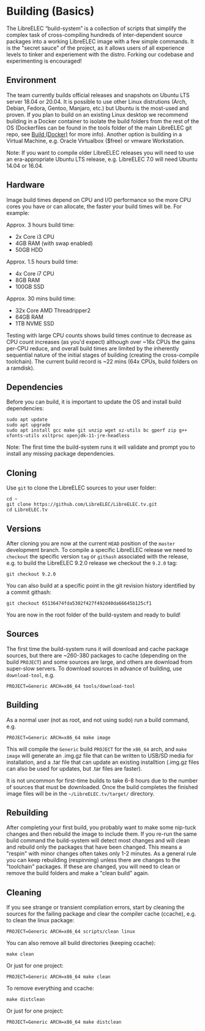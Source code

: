 # Building \(Basics\)

The LibreELEC “build-system” is a collection of scripts that simplify the complex task of cross-compiling hundreds of inter-dependent source packages into a working LibreELEC image with a few simple commands. It is the "secret sauce" of the project, as it allows users of all experience levels to tinker and experiement with the distro. Forking our codebase and experimenting is encouraged!

## Environment

The team currently builds official releases and snapshots on Ubuntu LTS server 18.04 or 20.04. It is possible to use other Linux distrutions \(Arch, Debian, Fedora, Gentoo, Manjaro, etc.\) but Ubuntu is the most-used and proven. If you plan to build on an existing Linux desktop we recommend building in a Docker container to isolate the build folders from the rest of the OS \(Dockerfiles can be found in the tools folder of the main LibreELEC git repo, see [Build (Docker)](build-docker.md) for more info\). Another option is building in a Virtual Machine, e.g. Oracle Virtualbox \($free\) or vmware Workstation.

Note: If you want to compile older LibreELEC releases you will need to use an era-appropriate Ubuntu LTS release, e.g. LibreELEC 7.0 will need Ubuntu 14.04 or 16.04.

## Hardware

Image build times depend on CPU and I/O performance so the more CPU cores you have or can allocate, the faster your build times will be. For example:

Approx. 3 hours build time:

* 2x Core i3 CPU
* 4GB RAM \(with swap enabled\)
* 50GB HDD

Approx. 1.5 hours build time:

* 4x Core i7 CPU
* 8GB RAM
* 100GB SSD

Approx. 30 mins build time:

* 32x Core AMD Threadripper2
* 64GB RAM
* 1TB NVME SSD

Testing with large CPU counts shows build times continue to decrease as CPU count increases \(as you'd expect\) although over ~16x CPUs the gains per-CPU reduce, and overall build times are limited by the inherently sequential nature of the initial stages of building \(creating the cross-compile toolchain\). The current build record is ~22 mins \(64x CPUs, build folders on a ramdisk\).

## Dependencies

Before you can build, it is important to update the OS and install build dependencies:

```text
sudo apt update
sudo apt upgrade
sudo apt install gcc make git unzip wget xz-utils bc gperf zip g++ xfonts-utils xsltproc openjdk-11-jre-headless
```

Note: The first time the build-system runs it will validate and prompt you to install any missing package dependencies.

## Cloning

Use `git` to clone the LibreELEC sources to your user folder:

```text
cd ~
git clone https://github.com/LibreELEC/LibreELEC.tv.git
cd LibreELEC.tv
```

## Versions

After cloning you are now at the current `HEAD` position of the `master` development branch. To compile a specific LibreELEC release we need to `checkout` the specific version `tag` or `githash` associated with the release, e.g. to build the LibreELEC 9.2.0 release we checkout the `9.2.0` tag:

```text
git checkout 9.2.0
```

You can also build at a specific point in the git revision history identified by a commit githash:

```text
git checkout 65136474fda5302f427f492d40da66645b125cf1
```

You are now in the root folder of the build-system and ready to build!

## Sources

The first time the build-system runs it will download and cache package sources, but there are ~260-380 packages to cache \(depending on the build `PROJECT`\) and some sources are large, and others are download from super-slow servers. To download sources in advance of building, use `download-tool`, e.g.

```text
PROJECT=Generic ARCH=x86_64 tools/download-tool
```

## Building

As a normal user \(not as root, and not using sudo\) run a build command, e.g.

```text
PROJECT=Generic ARCH=x86_64 make image
```

This will compile the `Generic` build `PROJECT` for the `x86_64` arch, and `make image` will generate an .img.gz file that can be written to USB/SD media for installation, and a .tar file that can update an existing installtion \(.img.gz files can also be used for updates, but .tar files are faster\).

It is not uncommon for first-time builds to take 6-8 hours due to the number of sources that must be downloaded. Once the build completes the finished image files will be in the `~/LibreELEC.tv/target/` directory.

## Rebuilding

After completing your first build, you probably want to make some nip-tuck changes and then rebuild the image to include them. If you re-run the same build command the build-system will detect most changes and will clean and rebuild only the packages that have been changed. This means a "respin" with minor changes often takes only 1-2 minutes. As a general rule you can keep rebuilding \(respinning\) unless there are changes to the "toolchain" packages. If these are changed, you will need to clean or remove the build folders and make a "clean build" again.

## Cleaning

If you see strange or transient compilation errors, start by cleaning the sources for the failing package and clear the compiler cache \(ccache\), e.g. to clean the linux package:

```text
PROJECT=Generic ARCH=x86_64 scripts/clean linux
```

You can also remove all build directories \(keeping ccache\):

```text
make clean
```

Or just for one project:

```text
PROJECT=Generic ARCH=x86_64 make clean
```

To remove everything and ccache:

```text
make distclean
```

Or just for one project:

```text
PROJECT=Generic ARCH=x86_64 make distclean
```

